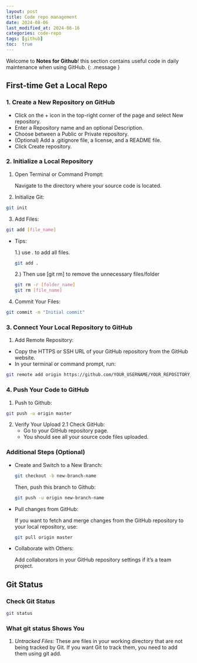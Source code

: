 ```yaml
---
layout: post
title: Code repo management
date: 2024-08-06 
last_modified_at: 2024-08-16
categories: code-repo
tags: [github]
toc:  true
---
```

Welcome to **Notes for Github**! this section contains useful code in daily maintenance when using GitHub.
{: .message }


## First-time Get a Local Repo

### 1. Create a New Repository on GitHub 
-	Click on the + icon in the top-right corner of the page and select New repository.
-	Enter a Repository name and an optional Description.
-	Choose between a Public or Private repository.
-	(Optional) Add a .gitignore file, a license, and a README file.
-	Click Create repository.

### 2. Initialize a Local Repository
1. 	Open Terminal or Command Prompt:

	Navigate to the directory where your source code is located.

2.	 Initialize Git:
  ``` bash
git init
  ``` 
3.	 Add Files:
  ``` bash
git add [file_name] 
  ```

-   Tips: 
   
	1.) use . to add all files.
	``` bash
	git add .
	```

	2.) Then use [git rm] to remove the unnecessary files/folder
	``` bash
	git rm -r [folder_name]
	git rm [file_name]
	  ```
4. Commit Your Files:
``` bash
git commit -m "Initial commit"
  ```


	

### 3. Connect Your Local Repository to GitHub

1.	Add Remote Repository:
-	Copy the HTTPS or SSH URL of your GitHub repository from the GitHub website.
-	In your terminal or command prompt, run:
  ``` bash
git remote add origin https://github.com/YOUR_USERNAME/YOUR_REPOSITORY_NAME.git
```

### 4. Push Your Code to GitHub

1. Push to Github:
``` bash
git push -u origin master
```
2. Verify Your Upload
	2.1 Check GitHub:
	-	Go to your GitHub repository page.
	-	You should see all your source code files uploaded.


### Additional Steps (Optional)

- Create and Switch to a New Branch:
	``` bash
	git checkout -b new-branch-name
	```

	Then, push this branch to Github:
	``` bash
	git push -u origin new-branch-name
	```

- Pull changes from GitHub:

	If you want to fetch and merge changes from the GitHub repository to your local repository, use:

	``` bash
	git pull origin master
	```

- Collaborate with Others:

	Add collaborators in your GitHub repository settings if it’s a team project.


## Git Status

### Check Git Status
``` bash
git status
```

### What git status Shows You
1. *Untracked Files:* These are files in your working directory that are not being tracked by Git. If you want Git to track them, you need to add them using git add.
